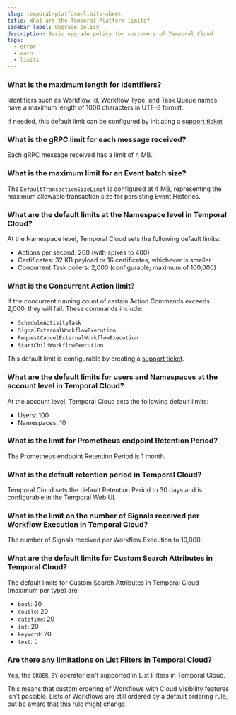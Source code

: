 ```yaml
---
slug: temporal-platform-limits-sheet
title: What are the Temporal Platform limits?
sidebar_label: Upgrade policy
description: Basic upgrade policy for customers of Temporal Cloud
tags:
  - error
  - warn
  - limits
---
```


### What is the maximum length for identifiers?

Identifiers such as Workflow Id, Workflow Type, and Task Queue names have a maximum length of 1000 characters in UTF-8 format.

If needed, this default limit can be configured by initiating a [support ticket](https://chat.openai.com/cloud/support#support-ticket)

### What is the gRPC limit for each message received?

Each gRPC message received has a limit of 4 MB.

### What is the maximum limit for an Event batch size?

The `DefaultTransactionSizeLimit` is configured at 4 MB, representing the maximum allowable transaction size for persisting Event Histories.

### What are the default limits at the Namespace level in Temporal Cloud?

At the Namespace level, Temporal Cloud sets the following default limits:

- Actions per second: 200 (with spikes to 400)
- Certificates: 32 KB payload or 16 certificates, whichever is smaller
- Concurrent Task pollers: 2,000 (configurable; maximum of 100,000)

### What is the Concurrent Action limit?

If the concurrent running count of certain Action Commands exceeds 2,000, they will fail. These commands include:

- `ScheduleActivityTask`
- `SignalExternalWorkflowExecution`
- `RequestCancelExternalWorkflowExecution`
- `StartChildWorkflowExecution`

This default limit is configurable by creating a [support ticket](/cloud/support#support-ticket).

### What are the default limits for users and Namespaces at the account level in Temporal Cloud?

At the account level, Temporal Cloud sets the following default limits:

- Users: 100
- Namespaces: 10

### What is the limit for Prometheus endpoint Retention Period?

The Prometheus endpoint Retention Period is 1 month.

### What is the default retention period in Temporal Cloud?

Temporal Cloud sets the default Retention Period to 30 days and is configurable in the Temporal Web UI.

### What is the limit on the number of Signals received per Workflow Execution in Temporal Cloud?

The number of Signals received per Workflow Execution to 10,000.

### What are the default limits for Custom Search Attributes in Temporal Cloud?

The default limits for Custom Search Attributes in Temporal Cloud (maximum per type) are:

- `bool`: 20
- `double`: 20
- `datetime`: 20
- `int`: 20
- `keyword`: 20
- `text`: 5

### Are there any limitations on List Filters in Temporal Cloud?

Yes, the `ORDER BY` operator isn't supported in List Filters in Temporal Cloud.

This means that custom ordering of Workflows with Cloud Visibility features isn't possible. Lists of Workflows are still ordered by a default ordering rule, but be aware that this rule might change.
